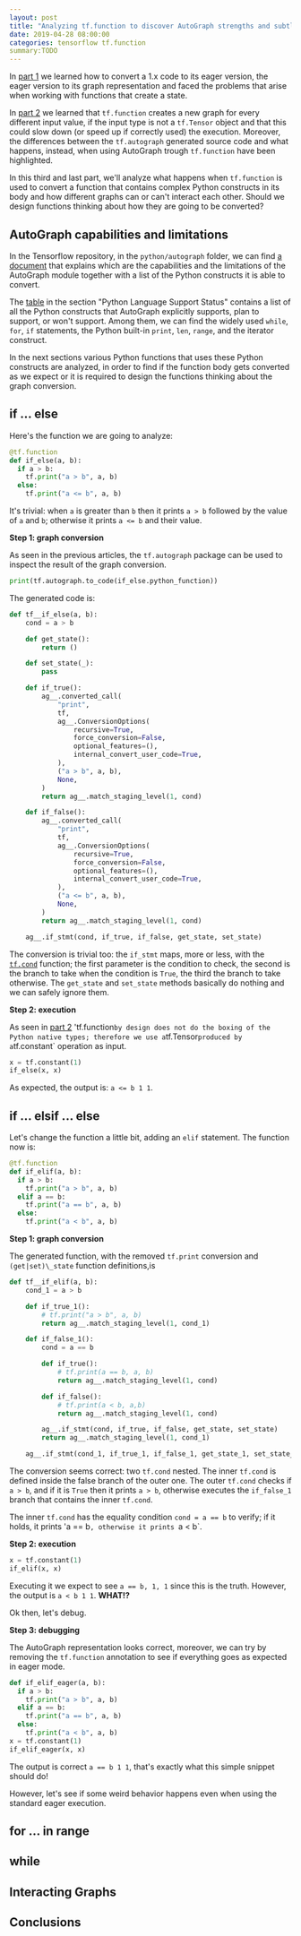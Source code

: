 ```yaml
---
layout: post
title: "Analyzing tf.function to discover AutoGraph strengths and subtleties - part 3"
date: 2019-04-28 08:00:00
categories: tensorflow tf.function
summary:TODO
---
```


In [part 1](/tensorflow/tf.function/2019/03/21/dissecting-tf-function-part-1/) we learned how to convert a 1.x code to its eager version, the eager version to its graph representation and faced the problems that arise when working with functions that create a state.

In [part 2](/tensorflow/tf.function/2019/04/03/dissecting-tf-function-part-2/) we learned that `tf.function` creates a new graph for every different input value, if the input type is not a `tf.Tensor` object and that this could slow down (or speed up if correctly used) the execution. Moreover, the differences between the `tf.autograph` generated source code and what happens, instead, when using AutoGraph trough `tf.function` have been highlighted.

In this third and last part, we'll analyze what happens when `tf.function` is used to convert a function that contains complex Python constructs in its body and how different graphs can or can't interact each other. Should we design functions thinking about how they are going to be converted?

## AutoGraph capabilities and limitations

In the Tensorflow repository, in the `python/autograph` folder, we can find [a document](https://github.com/tensorflow/tensorflow/blob/560e2575ecad30bedff5b192f33f6d06b19ccaeb/tensorflow/python/autograph/LIMITATIONS.md) that explains which are the capabilities and the limitations of the AutoGraph module together with a list of the Python constructs it is able to convert.

The [table](https://github.com/tensorflow/tensorflow/blob/560e2575ecad30bedff5b192f33f6d06b19ccaeb/tensorflow/python/autograph/LIMITATIONS.md#python-language-support-status) in the section "Python Language Support Status" contains a list of all the Python constructs that AutoGraph explicitly supports, plan to support, or won't support. Among them, we can find the widely used `while`, `for`, `if`  statements, the Python built-in `print`, `len`, `range`, and the iterator construct.

In the next sections various Python functions that uses these Python constructs are analyzed, in order to find if the function body gets converted as we expect or it is required to design the functions thinking about the graph conversion.

## if ... else

Here's the function we are going to analyze:

```python
@tf.function
def if_else(a, b):
  if a > b:
    tf.print("a > b", a, b)
  else:
    tf.print("a <= b", a, b)
```

It's trivial: when `a` is greater than `b` then it prints `a > b` followed by the value of `a` and `b`; otherwise it prints `a <= b` and their value.

**Step 1: graph conversion**

As seen in the previous articles, the `tf.autograph` package can be used to inspect the result of the graph conversion.

```python
print(tf.autograph.to_code(if_else.python_function))
```

The generated code is:

```python
def tf__if_else(a, b):
    cond = a > b

    def get_state():
        return ()

    def set_state(_):
        pass

    def if_true():
        ag__.converted_call(
            "print",
            tf,
            ag__.ConversionOptions(
                recursive=True,
                force_conversion=False,
                optional_features=(),
                internal_convert_user_code=True,
            ),
            ("a > b", a, b),
            None,
        )
        return ag__.match_staging_level(1, cond)

    def if_false():
        ag__.converted_call(
            "print",
            tf,
            ag__.ConversionOptions(
                recursive=True,
                force_conversion=False,
                optional_features=(),
                internal_convert_user_code=True,
            ),
            ("a <= b", a, b),
            None,
        )
        return ag__.match_staging_level(1, cond)

    ag__.if_stmt(cond, if_true, if_false, get_state, set_state)
```

The conversion is trivial too: the `if_stmt` maps, more or less, with the [`tf.cond`](https://www.tensorflow.org/versions/r2.0/api_docs/python/tf/cond) function; the first parameter is the condition to check, the second is the branch to take when the condition is `True`, the third the branch to take otherwise.
The `get_state` and `set_state` methods basically do nothing and we can safely ignore them.

**Step 2: execution**

As seen in [part 2](/tensorflow/tf.function/2019/04/03/dissecting-tf-function-part-2/) 'tf.function` by design does not do the boxing of the Python native types; therefore we use a `tf.Tensor` produced by a `tf.constant` operation as input.

```python
x = tf.constant(1)
if_else(x, x)
```

As expected, the output is: `a <= b 1 1`.

## if ... elsif ... else

Let's change the function a little bit, adding an `elif` statement. The function now is:

```python
@tf.function
def if_elif(a, b):
  if a > b:
    tf.print("a > b", a, b)
  elif a == b:
    tf.print("a == b", a, b)
  else:
    tf.print("a < b", a, b)
```

**Step 1: graph conversion**

The generated function, with the removed `tf.print` conversion and `(get|set)\_state` function definitions,is

```python
def tf__if_elif(a, b):
    cond_1 = a > b

    def if_true_1():
        # tf.print("a > b", a, b)
        return ag__.match_staging_level(1, cond_1)

    def if_false_1():
        cond = a == b

        def if_true():
            # tf.print(a == b, a, b)
            return ag__.match_staging_level(1, cond)

        def if_false():
            # tf.print(a < b, a,b)
            return ag__.match_staging_level(1, cond)

        ag__.if_stmt(cond, if_true, if_false, get_state, set_state)
        return ag__.match_staging_level(1, cond_1)

    ag__.if_stmt(cond_1, if_true_1, if_false_1, get_state_1, set_state_1)
```

The conversion seems correct: two `tf.cond` nested. The inner `tf.cond` is defined inside the false branch of the outer one. The outer `tf.cond` checks if `a > b`, and if it is `True` then it prints `a > b`, otherwise executes the `if_false_1` branch that contains the inner `tf.cond`.

The inner `tf.cond` has the equality condition `cond = a == b` to verify; if it holds, it prints 'a == b`, otherwise it prints `a < b`.


**Step 2: execution**

```python
x = tf.constant(1)
if_elif(x, x)
```

Executing it we expect to see `a == b, 1, 1`  since this is the truth. However, the output is `a < b 1 1`. **WHAT!?**

Ok then, let's debug.

**Step 3: debugging**

The AutoGraph representation looks correct, moreover, we can try by removing the `tf.function` annotation to see if everything goes as expected in eager mode.

```python
def if_elif_eager(a, b):
  if a > b:
    tf.print("a > b", a, b)
  elif a == b:
    tf.print("a == b", a, b)
  else:
    tf.print("a < b", a, b)
x = tf.constant(1)
if_elif_eager(x, x)
```

The output is correct `a == b 1 1`, that's exactly what this simple snippet should do!

However, let's see if some weird behavior happens even when using the standard eager execution.


## for ... in range

## while

## Interacting Graphs


## Conclusions
